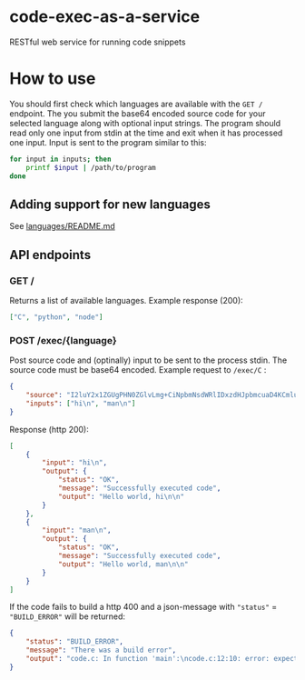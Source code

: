 # code-exec-as-a-service
RESTful web service for running code snippets

# How to use

You should first check which languages are available with the `GET /` endpoint.
The you submit the base64 encoded source code for your selected language along with optional input strings.
The program should read only one input from stdin at the time and exit when it has processed one input. Input is sent to the program similar to this:
```bash
for input in inputs; then
    printf $input | /path/to/program
done
```

## Adding support for new languages
See [languages/README.md](languages/README.md)

## API endpoints

### GET /
Returns a list of available languages.
Example response (200):
```json
["C", "python", "node"]
```

### POST /exec/{language}
Post source code and (optinally) input to be sent to the process stdin.
The source code must be base64 encoded.
Example request to `/exec/C` :
```json
{
	"source": "I2luY2x1ZGUgPHN0ZGlvLmg+CiNpbmNsdWRlIDxzdHJpbmcuaD4KCmludCBtYWluKHZvaWQpCnsKICAgIGNoYXIgYnVmWzEwMjRdOwoKICAgIG1lbXNldChidWYsIDAsIHNpemVvZihidWYpKTsKICAgIGZnZXRzKGJ1Ziwgc2l6ZW9mKGJ1ZiksIHN0ZGluKTsKCXByaW50ZigiSGVsbG8gd29ybGQsICVzXG4iLCBidWYpOwoKCXJldHVybiAwOwp9Cg==",
	"inputs": ["hi\n", "man\n"]
}
```
Response (http 200):
```json
[
	{
		"input": "hi\n",
		"output": {
			"status": "OK",
			"message": "Successfully executed code",
			"output": "Hello world, hi\n\n"
		}
	},
	{
		"input": "man\n",
		"output": {
			"status": "OK",
			"message": "Successfully executed code",
			"output": "Hello world, man\n\n"
		}
	}
]
```

If the code fails to build a http 400 and a json-message with `"status"` = `"BUILD_ERROR"` will be returned:
```json
{
	"status": "BUILD_ERROR",
	"message": "There was a build error",
	"output": "code.c: In function 'main':\ncode.c:12:10: error: expected ';' before '}' token\n  return 0\n          ^\n          ;\n }\n ~         \n"
}
```
